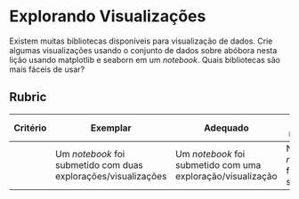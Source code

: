 # Explorando Visualizações

Existem muitas bibliotecas disponíveis para visualização de dados. Crie algumas visualizações usando o conjunto de dados sobre abóbora nesta lição usando matplotlib e seaborn em um _notebook_. Quais bibliotecas são mais fáceis de usar?

## Rubric

| Critério | Exemplar | Adequado | Precisa melhorar |
| -------- | --------- | -------- | ----------------- |
|          | Um _notebook_ foi submetido com duas explorações/visualizações         |   Um _notebook_ foi submetido com uma exploração/visualização     |  Nenhum _notebook_ foi submetido                 |
